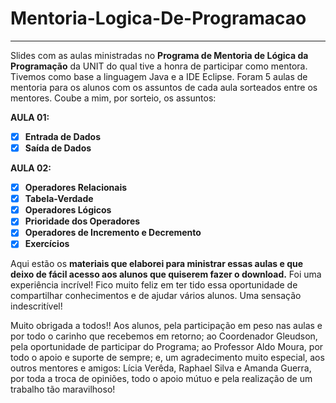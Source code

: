 # Mentoria-Logica-De-Programacao
----
  Slides com as aulas ministradas no **Programa de Mentoria de Lógica da Programação** da UNIT do qual tive a honra de participar como mentora. Tivemos como base a linguagem Java e a IDE Eclipse.
 Foram 5 aulas de mentoria para os alunos com os assuntos de cada aula sorteados entre os mentores. Coube a mim, por sorteio, os assuntos:
 
 **AULA 01:**
 - [x] **Entrada de Dados**  
 - [x] **Saída de Dados**
 
  **AULA 02:**
 - [x] **Operadores Relacionais**  
 - [x] **Tabela-Verdade** 
 - [x] **Operadores Lógicos**  
 - [x] **Prioridade dos Operadores**
 - [x] **Operadores de Incremento e Decremento**
 - [x] **Exercícios**

 Aqui estão os **materiais que elaborei para ministrar essas aulas e que deixo de fácil acesso aos alunos que quiserem fazer o download.**
 Foi uma experiência incrível! Fico muito feliz em ter tido essa oportunidade de compartilhar conhecimentos e de ajudar vários alunos. Uma sensação indescritível! 
 
 Muito obrigada a todos!! Aos alunos, pela participação em peso nas aulas e por todo o carinho que recebemos em retorno; ao Coordenador Gleudson, pela oportunidade de participar do Programa; ao Professor Aldo Moura, por todo o apoio e suporte de sempre; e, um agradecimento muito especial, aos outros mentores e amigos: Lícia Verêda, Raphael Silva e Amanda Guerra, por toda a troca de opiniões, todo o apoio mútuo e pela realização de um trabalho tão maravilhoso! 
